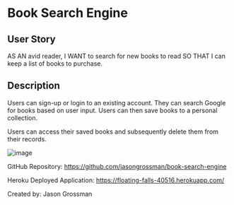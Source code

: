 # Book Search Engine

## User Story

AS AN avid reader,
I WANT to search for new books to read
SO THAT I can keep a list of books to purchase.

## Description
Users can sign-up or login to an existing account. They can search Google for books based on user input. Users can then save books to a personal collection.

Users can access their saved books and subsequently delete them from their records.

![image](https://user-images.githubusercontent.com/85508030/141713933-be36ac5c-a83c-47a5-b10d-643f5e30072e.png)


GitHub Repository: https://github.com/jasongrossman/book-search-engine

Heroku Deployed Application: https://floating-falls-40516.herokuapp.com/

Created by: Jason Grossman


